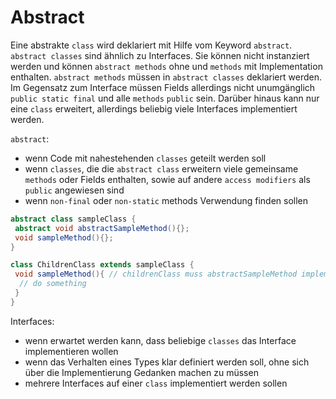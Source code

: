 # Abstract
Eine abstrakte `class` wird deklariert mit Hilfe vom Keyword `abstract`. `abstract classes` sind
ähnlich zu Interfaces. Sie können nicht instanziert werden und können `abstract methods`
ohne und `methods` mit Implementation enthalten. `abstract methods` müssen in `abstract classes`
deklariert werden. Im Gegensatz zum Interface müssen Fields allerdings nicht
unumgänglich `public static final` und alle `methods` `public` sein. Darüber hinaus kann nur
eine `class` erweitert, allerdings beliebig viele Interfaces implementiert werden.

`abstract`:
- wenn Code mit nahestehenden `classes` geteilt werden soll
- wenn `classes`, die die `abstract class` erweitern viele gemeinsame `methods` oder Fields 
	enthalten, sowie auf andere `access modifiers` als `public` angewiesen sind
- wenn `non-final` oder `non-static` methods Verwendung finden sollen

```java
abstract class sampleClass {
 abstract void abstractSampleMethod(){};
 void sampleMethod(){};
}

class ChildrenClass extends sampleClass {
 void sampleMethod(){ // childrenClass muss abstractSampleMethod implementieren
  // do something
 }
}
```

Interfaces:
- wenn erwartet werden kann, dass beliebige `classes` das Interface implementieren wollen
- wenn das Verhalten eines Types klar definiert werden soll, ohne sich über die Implementierung 
	Gedanken machen zu müssen
- mehrere Interfaces auf einer `class` implementiert werden sollen